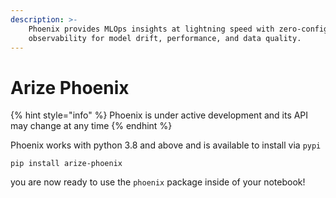 ```yaml
---
description: >-
    Phoenix provides MLOps insights at lightning speed with zero-config
    observability for model drift, performance, and data quality.
---
```


# Arize Phoenix

{% hint style="info" %}
Phoenix is under active development and its API may change at any time
{% endhint %}

Phoenix works with python 3.8 and above and is available to install via `pypi`

```shell
pip install arize-phoenix
```

you are now ready to use the `phoenix` package inside of your notebook!
